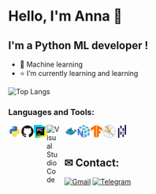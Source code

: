 # Hello, I'm Anna 👋 

## I'm a Python ML developer !

- 🌱 Machine learning
- ⭐ I’m currently learning and learning

![Top Langs](https://github-readme-stats.vercel.app/api/top-langs/?username=alekseikogan&layout=compact&hide=shell&theme=dark)

### Languages and Tools:

<img align="left" alt="MySQL" width="26px" src="https://github.com/devicons/devicon/blob/v2.16.0/icons/python/python-original.svg" />
<img align="left" alt="MySQL" width="26px" src="https://github.com/devicons/devicon/blob/v2.16.0/icons/github/github-original.svg" />
<img align="left" alt="MySQL" width="26px" src="https://github.com/devicons/devicon/blob/v2.16.0/icons/pycharm/pycharm-original.svg" />
<img align="left" alt="Visual Studio Code" width="26px" src="https://cdn.jsdelivr.net/gh/devicons/devicon/icons/vscode/vscode-original.svg" style="padding-right:10px;" />

<img align="left" alt="MySQL" width="26px" src="https://github.com/devicons/devicon/blob/v2.16.0/icons/docker/docker-original.svg" />

<img align="left" alt="MySQL" width="26px" src="https://github.com/devicons/devicon/blob/v2.16.0/icons/numpy/numpy-original.svg" />
<img align="left" alt="MySQL" width="26px" src="https://github.com/devicons/devicon/blob/v2.16.0/icons/tensorflow/tensorflow-original.svg" />
<img align="left" alt="MySQL" width="26px" src="https://github.com/devicons/devicon/blob/v2.16.0/icons/matplotlib/matplotlib-original.svg" />
<img align="left" alt="MySQL" width="26px" src="https://github.com/devicons/devicon/blob/v2.16.0/icons/pandas/pandas-original.svg" />
<br />
<br />

## ✉︎ Contact:
[![Gmail](https://img.shields.io/badge/Gmail-D14836?style=for-the-badge&logo=gmail&logoColor=white)](mailto:IsaevaaAnnaa@yandex.ru)
[![Telegram](https://img.shields.io/badge/Telegram-2CA5E0?style=for-the-badge&logo=telegram&logoColor=white)](https://t.me/Isaeva_Anne)

